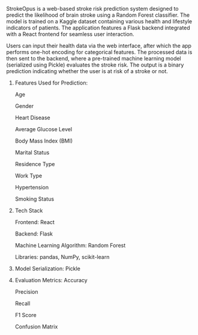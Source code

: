 StrokeOpus is a web-based stroke risk prediction system designed to predict the likelihood of brain stroke using a Random Forest classifier. The model is trained on a Kaggle dataset containing various health and lifestyle indicators of patients. The application features a Flask backend integrated with a React frontend for seamless user interaction.

Users can input their health data via the web interface, after which the app performs one-hot encoding for categorical features. The processed data is then sent to the backend, where a pre-trained machine learning model (serialized using Pickle) evaluates the stroke risk. The output is a binary prediction indicating whether the user is at risk of a stroke or not.

1) Features Used for Prediction:

   Age

   Gender

   Heart Disease

   Average Glucose Level

   Body Mass Index (BMI)

   Marital Status

   Residence Type

   Work Type

   Hypertension

   Smoking Status


2) Tech Stack

   Frontend: React

   Backend: Flask

   Machine Learning Algorithm: Random Forest

   Libraries: pandas, NumPy, scikit-learn

3) Model Serialization: Pickle

4) Evaluation Metrics:
    Accuracy

    Precision

    Recall

    F1 Score

    Confusion Matrix
